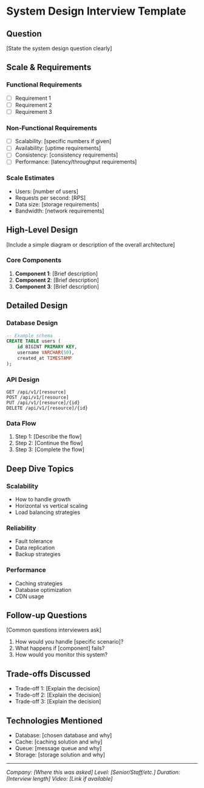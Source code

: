 # System Design Interview Template

## Question
[State the system design question clearly]

## Scale & Requirements
### Functional Requirements
- [ ] Requirement 1
- [ ] Requirement 2
- [ ] Requirement 3

### Non-Functional Requirements
- [ ] Scalability: [specific numbers if given]
- [ ] Availability: [uptime requirements]
- [ ] Consistency: [consistency requirements]
- [ ] Performance: [latency/throughput requirements]

### Scale Estimates
- Users: [number of users]
- Requests per second: [RPS]
- Data size: [storage requirements]
- Bandwidth: [network requirements]

## High-Level Design
[Include a simple diagram or description of the overall architecture]

### Core Components
1. **Component 1**: [Brief description]
2. **Component 2**: [Brief description]
3. **Component 3**: [Brief description]

## Detailed Design

### Database Design
```sql
-- Example schema
CREATE TABLE users (
    id BIGINT PRIMARY KEY,
    username VARCHAR(50),
    created_at TIMESTAMP
);
```

### API Design
```http
GET /api/v1/[resource]
POST /api/v1/[resource]
PUT /api/v1/[resource]/{id}
DELETE /api/v1/[resource]/{id}
```

### Data Flow
1. Step 1: [Describe the flow]
2. Step 2: [Continue the flow]
3. Step 3: [Complete the flow]

## Deep Dive Topics

### Scalability
- How to handle growth
- Horizontal vs vertical scaling
- Load balancing strategies

### Reliability
- Fault tolerance
- Data replication
- Backup strategies

### Performance
- Caching strategies
- Database optimization
- CDN usage

## Follow-up Questions
[Common questions interviewers ask]
1. How would you handle [specific scenario]?
2. What happens if [component] fails?
3. How would you monitor this system?

## Trade-offs Discussed
- Trade-off 1: [Explain the decision]
- Trade-off 2: [Explain the decision]
- Trade-off 3: [Explain the decision]

## Technologies Mentioned
- Database: [chosen database and why]
- Cache: [caching solution and why]
- Queue: [message queue and why]
- Storage: [storage solution and why]

---
*Company: [Where this was asked]*
*Level: [Senior/Staff/etc.]*
*Duration: [Interview length]*
*Video: [Link if available]*
